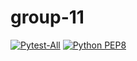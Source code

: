 # group-11

[![Pytest-All](https://github.com/keenan78/group-11/actions/workflows/pytest.yml/badge.svg)](https://github.com/keenan78/group-11/actions/workflows/pytest.yml)
[![Python PEP8](https://github.com/keenan78/group-11/actions/workflows/style_check.yml/badge.svg)](https://github.com/keenan78/group-11/actions/workflows/style_check.yml)